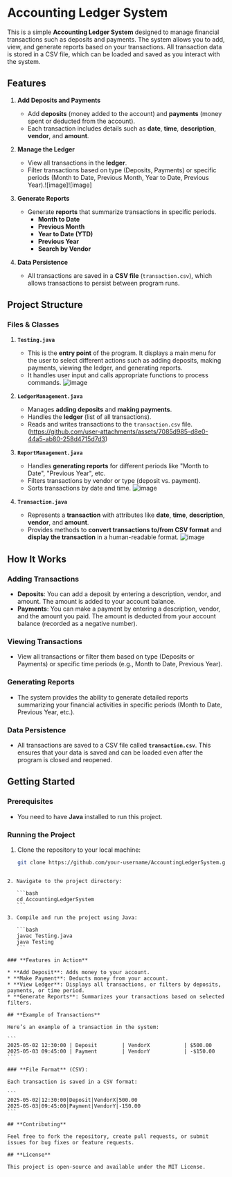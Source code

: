
# **Accounting Ledger System**

This is a simple **Accounting Ledger System** designed to manage financial transactions such as deposits and payments. The system allows you to add, view, and generate reports based on your transactions. All transaction data is stored in a CSV file, which can be loaded and saved as you interact with the system.

## **Features**

1. **Add Deposits and Payments**
   - Add **deposits** (money added to the account) and **payments** (money spent or deducted from the account).
   - Each transaction includes details such as **date**, **time**, **description**, **vendor**, and **amount**.


2. **Manage the Ledger**
   - View all transactions in the **ledger**.
   - Filter transactions based on type (Deposits, Payments) or specific periods (Month to Date, Previous Month, Year to Date, Previous Year).![image]![image]



3. **Generate Reports**
   - Generate **reports** that summarize transactions in specific periods.
     - **Month to Date**
     - **Previous Month**
     - **Year to Date (YTD)**
     - **Previous Year**
     - **Search by Vendor**



4. **Data Persistence**
   - All transactions are saved in a **CSV file** (`transaction.csv`), which allows transactions to persist between program runs.

## **Project Structure**

### **Files & Classes**

1. **`Testing.java`**
   - This is the **entry point** of the program. It displays a main menu for the user to select different actions such as adding deposits, making payments, viewing the ledger, and generating reports.
   - It handles user input and calls appropriate functions to process commands.
![image](https://github.com/user-attachments/assets/7a168e46-06e6-4890-9305-8080804a68ef)

2. **`LedgerManagement.java`**
   - Manages **adding deposits** and **making payments**.
   - Handles the **ledger** (list of all transactions).
   - Reads and writes transactions to the `transaction.csv` file.
(https://github.com/user-attachments/assets/7085d985-d8e0-44a5-ab80-258d4715d7d3)

3. **`ReportManagement.java`**
   - Handles **generating reports** for different periods like "Month to Date", "Previous Year", etc.
   - Filters transactions by vendor or type (deposit vs. payment).
   - Sorts transactions by date and time.
![image](https://github.com/user-attachments/assets/b7a53dbe-ff78-484b-bfa3-38cc8edb23fa)
4. **`Transaction.java`**
   - Represents a **transaction** with attributes like **date**, **time**, **description**, **vendor**, and **amount**.
   - Provides methods to **convert transactions to/from CSV format** and **display the transaction** in a human-readable format.
![image](https://github.com/user-attachments/assets/b18ef098-6b6e-42f4-89b2-0a9ad8ed6931)

## **How It Works**

### **Adding Transactions**
- **Deposits**: You can add a deposit by entering a description, vendor, and amount. The amount is added to your account balance.
- **Payments**: You can make a payment by entering a description, vendor, and the amount you paid. The amount is deducted from your account balance (recorded as a negative number).

### **Viewing Transactions**
- View all transactions or filter them based on type (Deposits or Payments) or specific time periods (e.g., Month to Date, Previous Year).
  
### **Generating Reports**
- The system provides the ability to generate detailed reports summarizing your financial activities in specific periods (Month to Date, Previous Year, etc.).

### **Data Persistence**
- All transactions are saved to a CSV file called **`transaction.csv`**. This ensures that your data is saved and can be loaded even after the program is closed and reopened.

## **Getting Started**

### **Prerequisites**
- You need to have **Java** installed to run this project.

### **Running the Project**
1. Clone the repository to your local machine:
   ```bash
   git clone https://github.com/your-username/AccountingLedgerSystem.git
````

2. Navigate to the project directory:

   ```bash
   cd AccountingLedgerSystem
   ```

3. Compile and run the project using Java:

   ```bash
   javac Testing.java
   java Testing
   ```

### **Features in Action**

* **Add Deposit**: Adds money to your account.
* **Make Payment**: Deducts money from your account.
* **View Ledger**: Displays all transactions, or filters by deposits, payments, or time period.
* **Generate Reports**: Summarizes your transactions based on selected filters.

## **Example of Transactions**

Here’s an example of a transaction in the system:

```
2025-05-02 12:30:00 | Deposit        | VendorX           | $500.00
2025-05-03 09:45:00 | Payment        | VendorY           | -$150.00
```

### **File Format** (CSV):

Each transaction is saved in a CSV format:

```
2025-05-02|12:30:00|Deposit|VendorX|500.00
2025-05-03|09:45:00|Payment|VendorY|-150.00
```

## **Contributing**

Feel free to fork the repository, create pull requests, or submit issues for bug fixes or feature requests.

## **License**

This project is open-source and available under the MIT License.
